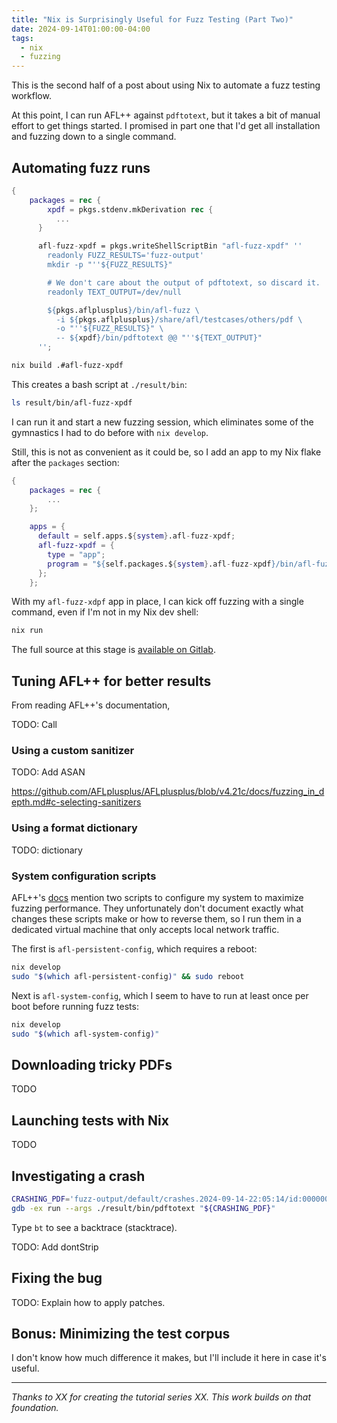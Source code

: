```yaml
---
title: "Nix is Surprisingly Useful for Fuzz Testing (Part Two)"
date: 2024-09-14T01:00:00-04:00
tags:
  - nix
  - fuzzing
---
```


This is the second half of a post about using Nix to automate a fuzz testing workflow.

At this point, I can run AFL++ against `pdftotext`, but it takes a bit of manual effort to get things started. I promised in part one that I'd get all installation and fuzzing down to a single command.

## Automating fuzz runs

```nix
{
    packages = rec {
        xpdf = pkgs.stdenv.mkDerivation rec {
          ...
      }

      afl-fuzz-xpdf = pkgs.writeShellScriptBin "afl-fuzz-xpdf" ''
        readonly FUZZ_RESULTS='fuzz-output'
        mkdir -p "''${FUZZ_RESULTS}"

        # We don't care about the output of pdftotext, so discard it.
        readonly TEXT_OUTPUT=/dev/null

        ${pkgs.aflplusplus}/bin/afl-fuzz \
          -i ${pkgs.aflplusplus}/share/afl/testcases/others/pdf \
          -o "''${FUZZ_RESULTS}" \
          -- ${xpdf}/bin/pdftotext @@ "''${TEXT_OUTPUT}"
      '';
```

```bash
nix build .#afl-fuzz-xpdf
```

This creates a bash script at `./result/bin`:

```bash
ls result/bin/afl-fuzz-xpdf
```

I can run it and start a new fuzzing session, which eliminates some of the gymnastics I had to do before with `nix develop`.

Still, this is not as convenient as it could be, so I add an app to my Nix flake after the `packages` section:

```nix
{
    packages = rec {
        ...
    };

    apps = {
      default = self.apps.${system}.afl-fuzz-xpdf;
      afl-fuzz-xpdf = {
        type = "app";
        program = "${self.packages.${system}.afl-fuzz-xpdf}/bin/afl-fuzz-xpdf";
      };
    };
```

With my `afl-fuzz-xdpf` app in place, I can kick off fuzzing with a single command, even if I'm not in my Nix dev shell:

```bash
nix run
```

The full source at this stage is [available on Gitlab](https://gitlab.com/mtlynch/fuzz-xpdf/-/tree/04-run-fuzzer).

## Tuning AFL++ for better results

From reading AFL++'s documentation,

TODO: Call

### Using a custom sanitizer

TODO: Add ASAN

https://github.com/AFLplusplus/AFLplusplus/blob/v4.21c/docs/fuzzing_in_depth.md#c-selecting-sanitizers

### Using a format dictionary

TODO: dictionary

### System configuration scripts

AFL++'s [docs](https://github.com/AFLplusplus/AFLplusplus/blob/v4.21c/docs/fuzzing_in_depth.md#a-running-afl-fuzz) mention two scripts to configure my system to maximize fuzzing performance. They unfortunately don't document exactly what changes these scripts make or how to reverse them, so I run them in a dedicated virtual machine that only accepts local network traffic.

The first is `afl-persistent-config`, which requires a reboot:

```bash
nix develop
sudo "$(which afl-persistent-config)" && sudo reboot
```

Next is `afl-system-config`, which I seem to have to run at least once per boot before running fuzz tests:

```bash
nix develop
sudo "$(which afl-system-config)"
```

## Downloading tricky PDFs

TODO

## Launching tests with Nix

TODO

## Investigating a crash

```bash
CRASHING_PDF='fuzz-output/default/crashes.2024-09-14-22:05:14/id:000000,sig:11,src:000862+000165,time:102771,execs:57754,op:splice,rep:13'
gdb -ex run --args ./result/bin/pdftotext "${CRASHING_PDF}"
```

Type `bt` to see a backtrace (stacktrace).

TODO: Add dontStrip

## Fixing the bug

TODO: Explain how to apply patches.

## Bonus: Minimizing the test corpus

I don't know how much difference it makes, but I'll include it here in case it's useful.

---

_Thanks to XX for creating the tutorial series XX. This work builds on that foundation._
